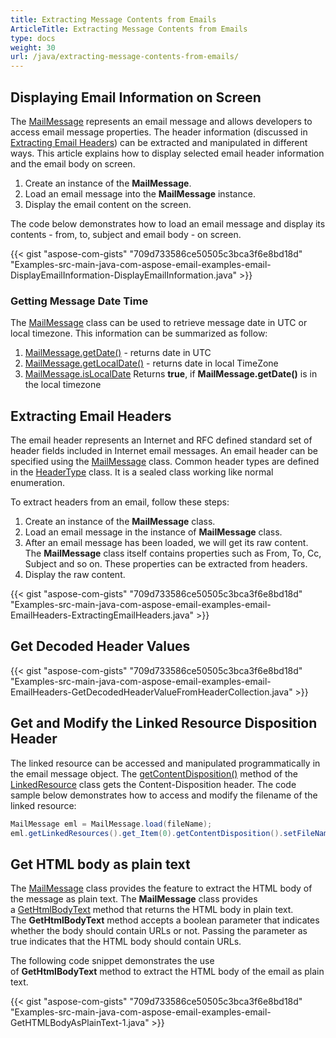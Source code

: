 ```yaml
---
title: Extracting Message Contents from Emails
ArticleTitle: Extracting Message Contents from Emails
type: docs
weight: 30
url: /java/extracting-message-contents-from-emails/
---
```


## **Displaying Email Information on Screen**

The [MailMessage](https://reference.aspose.com/email/java/com.aspose.email/mailmessage/#getDate()) represents an email message and allows developers to access email message properties. The header information (discussed in [Extracting Email Headers](#extracting-email-headers)) can be extracted and manipulated in different ways. This article explains how to display selected email header information and the email body on screen.

1. Create an instance of the **MailMessage**.
2. Load an email message into the **MailMessage** instance.
3. Display the email content on the screen.

The code below demonstrates how to load an email message and display its contents - from, to, subject and email body - on screen.

{{< gist "aspose-com-gists" "709d733586ce50505c3bca3f6e8bd18d" "Examples-src-main-java-com-aspose-email-examples-email-DisplayEmailInformation-DisplayEmailInformation.java" >}}

### **Getting Message Date Time**

The [MailMessage](https://reference.aspose.com/email/java/com.aspose.email/mailmessage/) class can be used to retrieve message date in UTC or local timezone. This information can be summarized as follow:

1. [MailMessage.getDate()](https://reference.aspose.com/email/java/com.aspose.email/mailmessage/#getDate--) - returns date in UTC
1. [MailMessage.getLocalDate()](https://reference.aspose.com/email/java/com.aspose.email/mailmessage/#getLocalDate--) - returns date in local TimeZone
2. [MailMessage.isLocalDate](https://reference.aspose.com/email/java/com.aspose.email/mailmessage/#isLocalDate--) Returns **true**, if **MailMessage.getDate()** is in the local timezone

## **Extracting Email Headers**

The email header represents an Internet and RFC defined standard set of header fields included in Internet email messages. An email header can be specified using the [MailMessage](https://reference.aspose.com/email/java/com.aspose.email/mailmessage/) class. Common header types are defined in the [HeaderType](https://reference.aspose.com/email/java/com.aspose.email/headertype/) class. It is a sealed class working like normal enumeration.

To extract headers from an email, follow these steps:

1. Create an instance of the **MailMessage** class.
2. Load an email message in the instance of **MailMessage** class.
3. After an email message has been loaded, we will get its raw content.
   The **MailMessage** class itself contains properties such as From, To, Cc, Subject and so on. These properties can be extracted from headers.
4. Display the raw content.

{{< gist "aspose-com-gists" "709d733586ce50505c3bca3f6e8bd18d" "Examples-src-main-java-com-aspose-email-examples-email-EmailHeaders-ExtractingEmailHeaders.java" >}}

## **Get Decoded Header Values**

{{< gist "aspose-com-gists" "709d733586ce50505c3bca3f6e8bd18d" "Examples-src-main-java-com-aspose-email-examples-email-EmailHeaders-GetDecodedHeaderValueFromHeaderCollection.java" >}}

## **Get and Modify the Linked Resource Disposition Header**

The linked resource can be accessed and manipulated programmatically in the email message object. The [getContentDisposition()](https://reference.aspose.com/email/java/com.aspose.email/linkedresource/#getContentDisposition--) method of the [LinkedResource](https://reference.aspose.com/email/java/com.aspose.email/linkedresource/) class gets the Content-Disposition header. The code sample below demonstrates how to access and modify the filename of the linked resource:

```java
MailMessage eml = MailMessage.load(fileName);
eml.getLinkedResources().get_Item(0).getContentDisposition().setFileName("changed.png");
```
## **Get HTML body as plain text**

The [MailMessage](https://reference.aspose.com/email/java/com.aspose.email/mailmessage/) class provides the feature to extract the HTML body of the message as plain text. The **MailMessage** class provides a [GetHtmlBodyText](https://reference.aspose.com/email/java/com.aspose.email/mailmessage/#getHtmlBodyText-boolean-) method that returns the HTML body in plain text. The **GetHtmlBodyText** method accepts a boolean parameter that indicates whether the body should contain URLs or not. Passing the parameter as true indicates that the HTML body should contain URLs.

The following code snippet demonstrates the use of **GetHtmlBodyText** method to extract the HTML body of the email as plain text.

{{< gist "aspose-com-gists" "709d733586ce50505c3bca3f6e8bd18d" "Examples-src-main-java-com-aspose-email-examples-email-GetHTMLBodyAsPlainText-1.java" >}}
